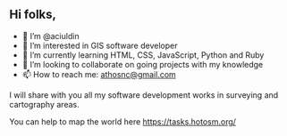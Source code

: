 ## Hi folks,

- 👋 I’m @aciuldin
- 👀 I’m interested in GIS software developer
- 🌱 I’m currently learning HTML, CSS, JavaScript, Python and Ruby
- 💞️ I’m looking to collaborate on going projects with my knowledge
- 📫 How to reach me: athosnc@gmail.com

I will share with you all my software development works in surveying and cartography areas. 

You can help to map the world here https://tasks.hotosm.org/

<!---
aciuldin/aciuldin is a ✨ special ✨ repository because its `README.md` (this file) appears on your GitHub profile.
You can click the Preview link to take a look at your changes.
--->
